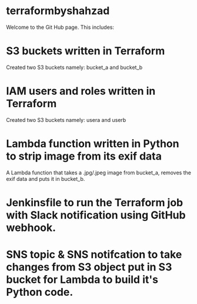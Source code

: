 # terraformbyshahzad
Welcome to the Git Hub page. This includes:

# S3 buckets written in Terraform
Created two S3 buckets namely: bucket_a and bucket_b 
# IAM users and roles written in Terraform
Created two S3 buckets namely: usera and userb 
# Lambda function written in Python to strip image from its exif data
A Lambda function that takes a .jpg/.jpeg image from bucket_a, removes the exif data and puts it in bucket_b.
# Jenkinsfile to run the Terraform job with Slack notification using GitHub webhook.
# SNS topic & SNS notifcation to take changes from S3 object put in S3 bucket for Lambda to build it's Python code.
